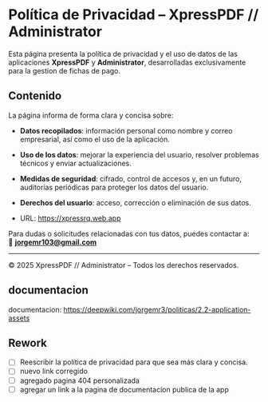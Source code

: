 # Política de Privacidad – XpressPDF // Administrator

Esta página presenta la política de privacidad y el uso de datos de las aplicaciones **XpressPDF** y **Administrator**, desarrolladas exclusivamente para la gestion de fichas de pago.

## Contenido

La página informa de forma clara y concisa sobre:

- **Datos recopilados**: información personal como nombre y correo empresarial, así como el uso de la aplicación.
- **Uso de los datos**: mejorar la experiencia del usuario, resolver problemas técnicos y enviar actualizaciones.
- **Medidas de seguridad**: cifrado, control de accesos y, en un futuro, auditorías periódicas para proteger los datos del usuario.
- **Derechos del usuario**: acceso, corrección o eliminación de sus datos.

- URL: <https://xpressrq.web.app>

Para dudas o solicitudes relacionadas con tus datos, puedes contactar a:  
📧 **<jorgemr103@gmail.com>**

---

© 2025 XpressPDF // Administrator – Todos los derechos reservados.  

## documentacion

documentacion: <https://deepwiki.com/jorgemr3/politicas/2.2-application-assets>

## Rework

- [ ] Reescribir la política de privacidad para que sea más clara y concisa.
- [ ] nuevo link corregido
- [ ] agregado pagina 404 personalizada
- [ ] agregar un link a la pagina de documentacion publica de la app
